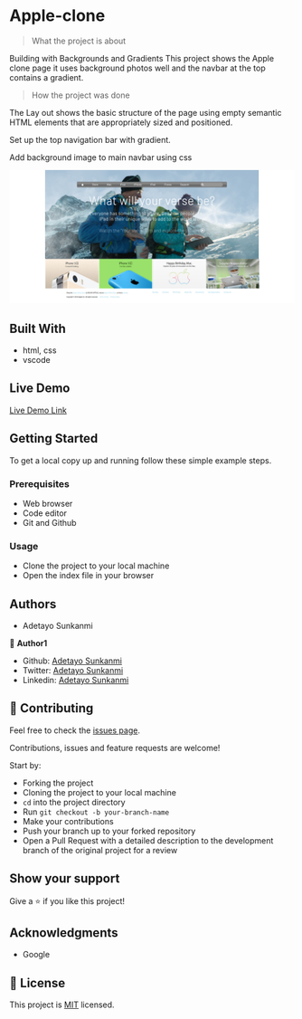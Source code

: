 # Apple-clone

> What the project is about

Building with Backgrounds and Gradients
This project shows the Apple clone page it uses background photos well and the navbar at the top contains a gradient.

> How the project was done

The Lay out shows the basic structure of the page using empty semantic HTML elements that are appropriately sized and positioned. 

Set up the top navigation bar with gradient.

Add background image to main navbar using css

![screenshot](img/screenshot.jpg)

## Built With

- html, css
- vscode

## Live Demo

[Live Demo Link](https://rawcdn.githack.com/jstloyal/Apple-clone/7de907f1f7639fffb8ed1bfdf9b490e2520f6c91/index.html)


## Getting Started

To get a local copy up and running follow these simple example steps.

### Prerequisites
- Web browser
- Code editor
- Git and Github

### Usage
- Clone the project to your local machine 
- Open the index file in your browser

## Authors

- Adetayo Sunkanmi

👤 **Author1**

- Github: [Adetayo Sunkanmi](https://github.com/jstloyal)
- Twitter: [Adetayo Sunkanmi](https://twitter.com/jstloyalty)
- Linkedin: [Adetayo Sunkanmi](https://www.linkedin.com/in/jstloyalty/)

## 🤝 Contributing

Feel free to check the [issues page](https://github.com/jstloyal/Apple-clone/issues).

Contributions, issues and feature requests are welcome!

Start by:
* Forking the project
* Cloning the project to your local machine
* `cd` into the project directory
* Run `git checkout -b your-branch-name`
* Make your contributions
* Push your branch up to your forked repository
* Open a Pull Request with a detailed description to the development branch of the original project for a review

## Show your support

Give a ⭐️ if you like this project!

## Acknowledgments

- Google

## 📝 License

This project is [MIT](lic.url) licensed.

